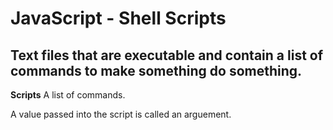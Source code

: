 # JavaScript - Shell Scripts
## Text files that are executable and contain a list of commands to make something do something.

**Scripts**
A list of commands.


A value passed into the script is called an arguement.

